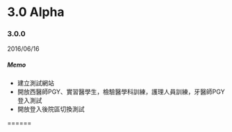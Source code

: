 # 3.0 Alpha
### 3.0.0
2016/06/16
##### Memo
- 建立測試網站
- 開放西醫師PGY、實習醫學生，檢驗醫學科訓練，護理人員訓練，牙醫師PGY登入測試
- 開放登入後院區切換測試

======
